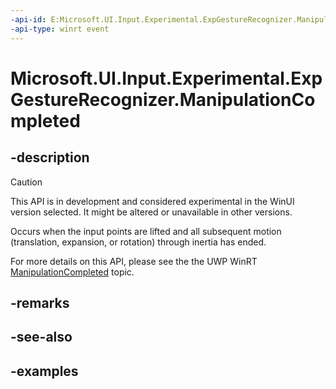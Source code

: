 ```yaml
---
-api-id: E:Microsoft.UI.Input.Experimental.ExpGestureRecognizer.ManipulationCompleted
-api-type: winrt event
---
```


# Microsoft.UI.Input.Experimental.ExpGestureRecognizer.ManipulationCompleted

<!--
public event Windows.Foundation.TypedEventHandler<Microsoft.UI.Input.Experimental.ExpGestureRecognizer,Microsoft.UI.Input.Experimental.ExpManipulationCompletedEventArgs> ManipulationCompleted;
-->

## -description

> [!CAUTION]
> This API is in development and considered experimental in the WinUI version selected. It might be altered or unavailable in other versions.

Occurs when the input points are lifted and all subsequent motion (translation, expansion, or rotation) through inertia has ended.

For more details on this API, please see the the UWP WinRT [ManipulationCompleted](/uwp/api/windows.ui.input.gesturerecognizer.manipulationcompleted) topic.

## -remarks

## -see-also

## -examples
